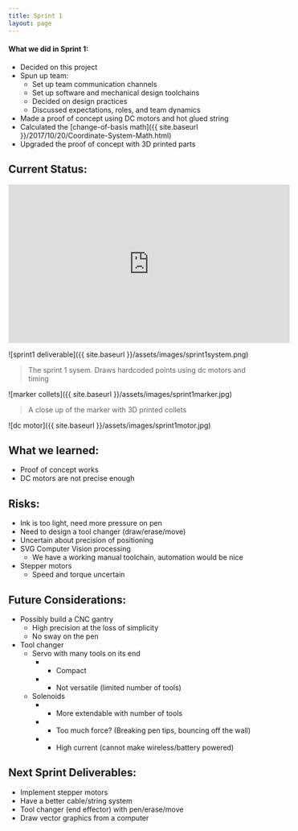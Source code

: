 ```yaml
---
title: Sprint 1
layout: page
---
```


#### What we did in Sprint 1:

* Decided on this project
* Spun up team:
  * Set up team communication channels
  * Set up software and mechanical design toolchains
  * Decided on design practices
  * Discussed expectations, roles, and team dynamics
* Made a proof of concept using DC motors and hot glued string
* Calculated the [change-of-basis math]({{ site.baseurl }}/2017/10/20/Coordinate-System-Math.html)
* Upgraded the proof of concept with 3D printed parts

## Current Status:
<iframe width="560" height="315" src="https://www.youtube-nocookie.com/embed/lc2-iXFGe7M?rel=0" frameborder="0" allowfullscreen></iframe>

![sprint1 deliverable]({{ site.baseurl }}/assets/images/sprint1system.png)
> The sprint 1 sysem. Draws hardcoded points using dc motors and timing
>

![marker collets]({{ site.baseurl }}/assets/images/sprint1marker.jpg)

> A close up of the marker with 3D printed collets

![dc motor]({{ site.baseurl }}/assets/images/sprint1motor.jpg)

## What we learned:
* Proof of concept works
* DC motors are not precise enough

## Risks:
* Ink is too light, need more pressure on pen
* Need to design a tool changer (draw/erase/move)
* Uncertain about precision of positioning
* SVG Computer Vision processing
  * We have a working manual toolchain, automation would be nice
* Stepper motors
  * Speed and torque uncertain

## Future Considerations:
* Possibly build a CNC gantry
  * High precision at the loss of simplicity
  * No sway on the pen
* Tool changer
  * Servo with many tools on its end
    * + Compact
    * - Not versatile (limited number of tools)
  * Solenoids
    * + More extendable with number of tools
    * - Too much force? (Breaking pen tips, bouncing off the wall)
    * - High current (cannot make wireless/battery powered)

## Next Sprint Deliverables:
* Implement stepper motors
* Have a better cable/string system
* Tool changer (end effector) with pen/erase/move
* Draw vector graphics from a computer
